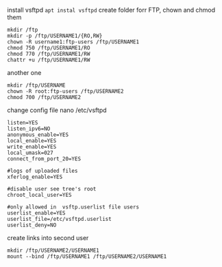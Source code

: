 install vsftpd
``
apt instal vsftpd
``
create folder forr FTP, chown and chmod them
```
mkdir /ftp 
mkdir -p /ftp/USERNAME1/{RO,RW}
chown -R username1:ftp-users /ftp/USERNAME1
chmod 750 /ftp/USERNAME1/RO
chmod 770 /ftp/USERNAME1/RW
chattr +u /ftp/USERNAME1/RW
```
another one
```
mkdir /ftp/USERNAME
chown -R root:ftp-users /ftp/USERNAME2
chmod 700 /ftp/USERNAME2
```
change config file
nano /etc/vsftpd
```
listen=YES
listen_ipv6=NO
anonymous_enable=YES
local_enable=YES
write_enable=YES
local_umask=027
connect_from_port_20=YES

#logs of uploaded files 
xferlog_enable=YES

#disable user see tree's root
chroot_local_user=YES

#only allowed in  vsftp.userlist file users
userlist_enable=YES
userlist_file=/etc/vsftpd.userlist
userlist_deny=NO
```

create links into second user

```
mkdir /ftp/USERNAME2/USERNAME1
mount --bind /ftp/USERNAME1 /ftp/USERNAME2/USERNAME1
```
